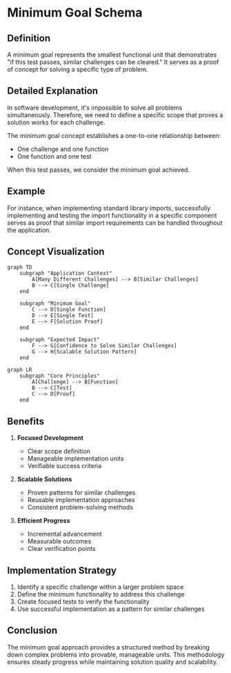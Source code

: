 # Minimum Goal Schema

## Definition
A minimum goal represents the smallest functional unit that demonstrates "if this test passes, similar challenges can be cleared." It serves as a proof of concept for solving a specific type of problem.

## Detailed Explanation
In software development, it's impossible to solve all problems simultaneously. Therefore, we need to define a specific scope that proves a solution works for each challenge.

The minimum goal concept establishes a one-to-one relationship between:
- One challenge and one function
- One function and one test

When this test passes, we consider the minimum goal achieved.

## Example
For instance, when implementing standard library imports, successfully implementing and testing the import functionality in a specific component serves as proof that similar import requirements can be handled throughout the application.

## Concept Visualization

```mermaid
graph TD
    subgraph "Application Context"
        A[Many Different Challenges] --> B[Similar Challenges]
        B --> C[Single Challenge]
    end
    
    subgraph "Minimum Goal"
        C --> D[Single Function]
        D --> E[Single Test]
        E --> F[Solution Proof]
    end
    
    subgraph "Expected Impact"
        F --> G[Confidence to Solve Similar Challenges]
        G --> H[Scalable Solution Pattern]
    end
```

```mermaid
graph LR
    subgraph "Core Principles"
        A[Challenge] --> B[Function]
        B --> C[Test]
        C --> D[Proof]
    end
```

## Benefits
1. **Focused Development**
   - Clear scope definition
   - Manageable implementation units
   - Verifiable success criteria

2. **Scalable Solutions**
   - Proven patterns for similar challenges
   - Reusable implementation approaches
   - Consistent problem-solving methods

3. **Efficient Progress**
   - Incremental advancement
   - Measurable outcomes
   - Clear verification points

## Implementation Strategy
1. Identify a specific challenge within a larger problem space
2. Define the minimum functionality to address this challenge
3. Create focused tests to verify the functionality
4. Use successful implementation as a pattern for similar challenges

## Conclusion
The minimum goal approach provides a structured method by breaking down complex problems into provable, manageable units. This methodology ensures steady progress while maintaining solution quality and scalability. 
